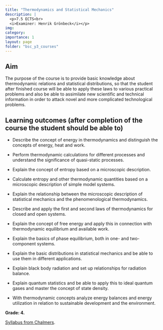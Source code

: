 ```yaml
---
title: "Thermodynamics and Statistical Mechanics"
description: |
  <p>7.5 ECTS<br>
  <i>Examiner: Henrik Grönbeck</i></p>
img:
category: 
importance: 1
layout: page
folder: "bsc_y3_courses"
---
```


## Aim

The purpose of the course is to provide basic knowledge about thermodynamic relations and statistical distributions, so that the student after finished course will be able to apply these laws to various practical problems and also be able to assimilate new scientific and technical information in order to attack novel and more complicated technological problems.

## Learning outcomes (after completion of the course the student should be able to)

- Describe the concept of energy in thermodynamics and distinguish the concepts of energy, heat and work.

- Perform thermodynamic calculations for different processes and understand the significance of quasi-static processes.

- Explain the concept of entropy based on a microscopic description.

- Calculate entropy and other thermodynamic quantities based on a microscopic description of simple model systems.

- Explain the relationship between the microscopic description of statistical mechanics and the phenomenological thermodynamics.

- Describe and apply the first and second laws of thermodynamics for closed and open systems.

- Explain the concept of free energy and apply this in connection with thermodynamic equilibrium and available work.

- Explain the basics of phase equilibrium, both in one- and two-component systems.

- Explain the basic distributions in statistical mechanics and be able to use them in different applications.

- Explain black body radiation and set up relationships for radiation balance.

- Explain quantum statistics and be able to apply this to ideal quantum gases and master the concept of state density.

- With thermodynamic concepts analyze energy balances and energy utilization in relation to sustainable development and the environment.

**Grade: 4.**

[Syllabus from Chalmers](https://www.chalmers.se/en/education/your-studies/find-course-and-programme-syllabi/course-syllabus/FTF141/?acYear=2022%2F2023).
